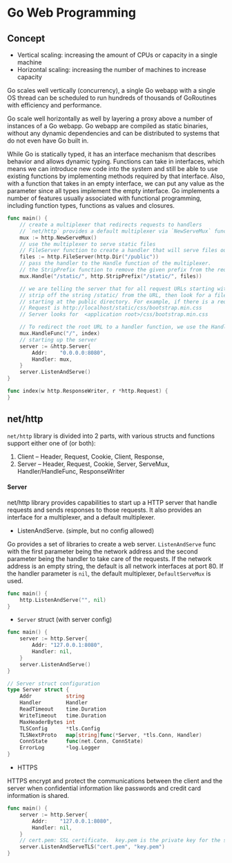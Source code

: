 # Go Web Programming

## Concept

- Vertical scaling: increasing the amount of CPUs or capacity in a single machine
- Horizontal scaling: increasing the number of machines to increase capacity

Go scales well vertically (concurrency), a single Go webapp with a single OS thread can be scheduled to run hundreds of
thousands of GoRoutines with efficiency and performance.

Go scale well horizontally as well by layering a proxy above a number of instances of a Go webapp. Go webapp are compiled
as static binaries, without any dynamic dependencies and can be distributed to systems that do not even have Go built in.

While Go is statically typed, it has an interface mechanism that describes behavior and allows dynamic typing. Functions
can take in interfaces, which means we can introduce new code into the system and still be able to use existing functions
by implementing methods required by that interface. Also, with a function that takes in an empty interface, we can put
any value as the parameter since all types implement the empty interface. Go implements a number of features usually associated
with functional programming, including function types, functions as values and closures.

```go
func main() {
	// create a multiplexer that redirects requests to handlers
	// `net/http` provides a default multiplexer via `NewServeMux` function
	mux := http.NewServeMux()
	// use the multiplexer to serve static files
	// FileServer function to create a handler that will serve files out from a given directory
	files := http.FileServer(http.Dir("/public"))
	// pass the handler to the Handle function of the multiplexer.
	// the StripPrefix function to remove the given prefix from the request URL's path
	mux.Handle("/static/", http.StripPrefix("/static/", files))

	// we are telling the server that for all request URLs starting with /static/
	// strip off the string /static/ from the URL, then look for a file with the name
	// starting at the public directory. For example, if there is a request for the file
	// Request is http://localhost/static/css/bootstrap.min.css
	// Server looks for  <application root>/css/bootstrap.min.css

	// To redirect the root URL to a handler function, we use the HandleFunc function:
	mux.HandleFunc("/", index)
	// starting up the server
	server := &http.Server{
		Addr:    "0.0.0.0:8080",
		Handler: mux,
	}
	server.ListenAndServe()
}

func index(w http.ResponseWriter, r *http.Request) {
}
```

## net/http

`net/http` library is divided into 2 parts, with various structs and functions support either one of (or both):

1. Client  – Header, Request, Cookie, Client, Response,
2. Server – Header, Request, Cookie, Server, ServeMux, Handler/HandleFunc, ResponseWriter

#### Server

net/http library provides capabilities to start up a HTTP server that handle requests and sends responses to those requests. It also provides an interface for a multiplexer, and a default multiplexer.

- ListenAndServe. (simple, but no config allowed)

Go provides a set of libraries to create a web server. `ListenAndServe` func with the first parameter being the network address and the second parameter being the handler to take care of the requests. If the network address is an empty string, the default is all network interfaces at port 80. If the handler parameter is `nil`, the default multiplexer, `DefaultServeMux` is used.

```go
func main() {
    http.ListenAndServe("", nil)
}
```

- `Server` struct (with server config)

```go
func main() {
    server := http.Server{
        Addr: "127.0.0.1:8080",
        Handler: nil,
    }
    server.ListenAndServe()
}
```

```go
// Server struct configuration
type Server struct {
    Addr           string
    Handler        Handler
    ReadTimeout    time.Duration
    WriteTimeout   time.Duration
    MaxHeaderBytes int
    TLSConfig      *tls.Config
    TLSNextProto   map[string]func(*Server, *tls.Conn, Handler)
    ConnState      func(net.Conn, ConnState)
    ErrorLog       *log.Logger
}
```

- HTTPS

HTTPS encrypt and protect the communications between the client and the server when confidential information like passwords and credit card information is shared.

```go
func main() {
    server := http.Server{
        Addr:    "127.0.0.1:8080",
        Handler: nil,
    }
    // cert.pem: SSL certificate.  key.pem is the private key for the server
    server.ListenAndServeTLS("cert.pem", "key.pem")
}
```
